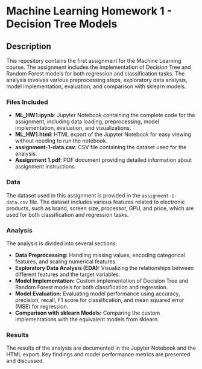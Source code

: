 # Machine Learning Homework 1 - Decision Tree Models

## Description
This repository contains the first assignment for the Machine Learning course. The assignment includes the implementation of Decision Tree and Random Forest models for both regression and classification tasks. The analysis involves various preprocessing steps, exploratory data analysis, model implementation, evaluation, and comparison with sklearn models.

### Files Included
- **ML_HW1.ipynb**: Jupyter Notebook containing the complete code for the assignment, including data loading, preprocessing, model implementation, evaluation, and visualizations.
- **ML_HW1.html**: HTML export of the Jupyter Notebook for easy viewing without needing to run the notebook.
- **assignment-1-data.csv**: CSV file containing the dataset used for the analysis.
- **Assignment 1.pdf**: PDF document providing detailed information about assignment instructions.


### Data
The dataset used in this assignment is provided in the `assignment-1-data.csv` file. The dataset includes various features related to electronic products, such as brand, screen size, processor, GPU, and price, which are used for both classification and regression tasks.

### Analysis
The analysis is divided into several sections:
- **Data Preprocessing:** Handling missing values, encoding categorical features, and scaling numerical features.
- **Exploratory Data Analysis (EDA):** Visualizing the relationships between different features and the target variables.
- **Model Implementation:** Custom implementation of Decision Tree and Random Forest models for both classification and regression.
- **Model Evaluation:** Evaluating model performance using accuracy, precision, recall, F1 score for classification, and mean squared error (MSE) for regression.
- **Comparison with sklearn Models:** Comparing the custom implementations with the equivalent models from sklearn.

### Results
The results of the analysis are documented in the Jupyter Notebook and the HTML export. Key findings and model performance metrics are presented and discussed.


